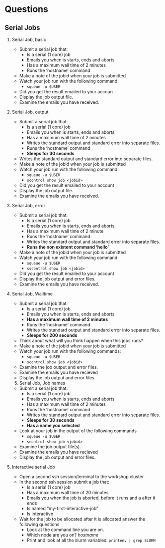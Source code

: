 # Questions 

## Serial Jobs 

1. Serial Job, basic
   - Submit a serial job that:
     * Is a serial (1 core) job 
     * Emails you when is starts, ends and aborts
     * Has a maximum wall time of 2 minutes
     * Runs the ‘hostname’ command
   - Make a note of the jobid when your job is submitted
   - Watch your job run with the following command:
     * `squeue -u $USER`
   - Did you get the result emailed to your accoun
   - Display the job output file.
   - Examine the emails you have received.  
     
       
1. Serial Job, output
   - Submit a serial job that: 
     * Is a serial (1 core) job 
     * Emails you when is starts, ends and aborts
     * Has a maximum wall time of 2 minutes
     * Writes the standard output and standard error into separate files.
     * Runs the ‘hostname’ command
     * **Sleeps for 30 seconds**
   - Writes the standard output and standard error into separate files.
   - Make a note of the jobid when your job is submitted
   - Watch your job run with the following command:
     * `squeue -u $USER`
     * `scontrol show job <jobid>`
   - Did you get the result emailed to your account
   - Display the job output file.
   - Examine the emails you have received.


1. Serial Job, error
   - Submit a serial job that:
     * Is a serial (1 core) job 
     * Emails you when is starts, ends and aborts
     * Has a maximum wall time of 2 minute
     * Runs the ‘hostname’ command
     * Writes the standard output and standard error into separate files.
     * **Runs the non existent command ‘hello’**
   - Make a note of the jobid when your job is submitted
   - Watch your job run with the following command: 
      * `squeue -u $USER`
      * `sscontrol show job <jobid>`
   - Did you get the result emailed to your account
   - Display the job output and error files. 
   - Examine the emails you have received.
 
1. Serial Job, Walltime
    - Submit a serial job that:
      * Is a serial (1 core) job 
      * Emails you when is starts, ends and aborts
      * **Has a maximum wall time of 2 minutes**
      * Runs the ‘hostname’ command
      * Writes the standard output and standard error into separate files.
      * **Sleeps for 200 seconds**
   - Think about what will you think happen when this jobs runs?
   - Make a note of the jobid when your job is submitted 
   - Watch your job run with the following commands:
      * `squeue -u $USER`
      * `scontrol show job <jobid>`
   - Examine the job output and error files.
   - Examine the emails you have recieved
   - Display the job output and error files. 
   
   5. Serial Job, Job names
   - Submit a serial job that:
     * Is a serial (1 core) job 
     * Emails you when is starts, ends and aborts
     * Has a maximum wall time of 2 minutes
     * Runs the ‘hostname’ command
     * Writes the standard output and standard error into separate files.
     * **Sleeps for 30 seconds** 
     * **Has a name you selected**
   - Look at your job in the output of the following commands
     * `squeue -u $USER`
     * `scontrol show job <jobid>`
   - Examine the job output file(s).
   - Examine the emails you have recieved
   - Display the job output and error files. 
  
6. Interactive serial Job
   - Open a second ssh session/terminal to the workshop cluster
   - In the second ssh session submit a job that: 
     * Is a serial (1 core) job
     * Has a maximum wall time of 20 minutes
     * Emails you when the job is aborted, before it runs and a after it ends
     * Is named “my-first-interactive-job”
     * Is interactive
   - Wait for the job to be allocated after it is allocated answer the following questions
     * Look at the command line you are on. 
     * Which node are you on? *hostname*
     * Print and look at all the slurm variables: `printenv | grep SLURM`
